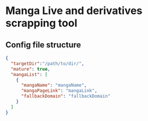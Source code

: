 # Manga Live and derivatives scrapping tool

## Config file structure

```json
{
  "targetDir":"/path/to/dir/",
  "mature": true,
  "mangaList": [
    {
      "mangaName": "mangaName",
      "mangaPageLink": "mangaLink",
      "fallbackDomain": "fallbackDomain"
    }
  ]
}
```